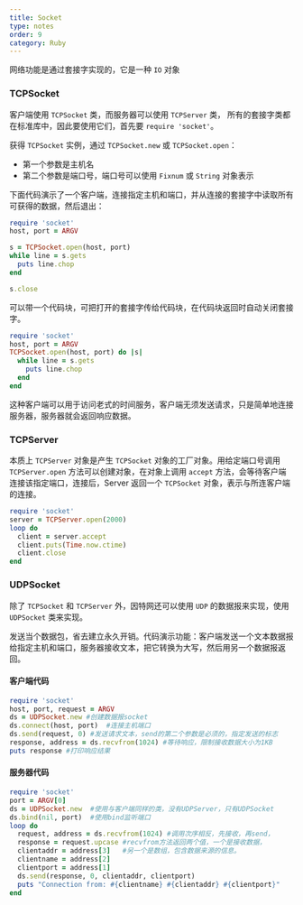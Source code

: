 ```yaml
---
title: Socket
type: notes
order: 9
category: Ruby
---
```


网络功能是通过套接字实现的，它是一种 `IO` 对象

### TCPSocket

客户端使用 `TCPSocket` 类，而服务器可以使用 `TCPServer` 类，
所有的套接字类都在标准库中，因此要使用它们，首先要 `require 'socket'`。

获得 `TCPSocket` 实例，通过 `TCPSocket.new` 或 `TCPSocket.open`：

- 第一个参数是主机名
- 第二个参数是端口号，端口号可以使用 `Fixnum` 或 `String` 对象表示

下面代码演示了一个客户端，连接指定主机和端口，并从连接的套接字中读取所有可获得的数据，然后退出：

```ruby
require 'socket'
host, port = ARGV

s = TCPSocket.open(host, port)
while line = s.gets
  puts line.chop
end

s.close
```

可以带一个代码块，可把打开的套接字传给代码块，在代码块返回时自动关闭套接字。

```ruby
require 'socket'
host, port = ARGV
TCPSocket.open(host, port) do |s|
  while line = s.gets
    puts line.chop
  end
end
```

这种客户端可以用于访问老式的时间服务，客户端无须发送请求，只是简单地连接服务器，服务器就会返回响应数据。

### TCPServer

本质上 `TCPServer` 对象是产生 `TCPSocket` 对象的工厂对象。用给定端口号调用 `TCPServer.open` 方法可以创建对象，在对象上调用 `accept` 方法，会等待客户端连接该指定端口，连接后，Server 返回一个 `TCPSocket` 对象，表示与所连客户端的连接。

```ruby
require 'socket'
server = TCPServer.open(2000)
loop do
  client = server.accept
  client.puts(Time.now.ctime)
  client.close
end
```

### UDPSocket

除了 `TCPSocket` 和 `TCPServer` 外，因特网还可以使用 `UDP` 的数据报来实现，使用 `UDPSocket` 类来实现。

发送当个数据包，省去建立永久开销。代码演示功能：客户端发送一个文本数据报给指定主机和端口，服务器接收文本，把它转换为大写，然后用另一个数据报返回。

#### 客户端代码

```ruby
require 'socket'
host, port, request = ARGV
ds = UDPSocket.new #创建数据报socket
ds.connect(host, port)  #连接主机端口
ds.send(request, 0) #发送请求文本，send的第二个参数是必须的，指定发送的标志
response, address = ds.recvfrom(1024) #等待响应，限制接收数据大小为1KB
puts response #打印响应结果
```

#### 服务器代码

```ruby
require 'socket'
port = ARGV[0]
ds = UDPSocket.new  #使用与客户端同样的类，没有UDPServer，只有UDPSocket
ds.bind(nil, port)  #使用bind监听端口
loop do
  request, address = ds.recvfrom(1024) #调用次序相反，先接收，再send，
  response = request.upcase #recvfrom方法返回两个值，一个是接收数据，
  clientaddr = address[3]   #另一个是数组，包含数据来源的信息。
  clientname = address[2]
  clientport = address[1]
  ds.send(response, 0, clientaddr, clientport)
  puts "Connection from: #{clientname} #{clientaddr} #{clientport}"
end
```
